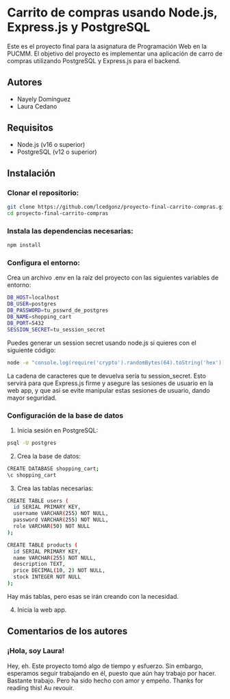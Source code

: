 # Carrito de compras usando Node.js, Express.js y PostgreSQL

Este es el proyecto final para la asignatura de Programación Web en la PUCMM. 
El objetivo del proyecto es implementar una aplicación de carro de compras utilizando PostgreSQL y Express.js para el backend.


## Autores

- Nayely Domínguez
- Laura Cedano

## Requisitos

- Node.js (v16 o superior)
- PostgreSQL (v12 o superior)

## Instalación

### Clonar el repositorio:
```bash
git clone https://github.com/lcedgonz/proyecto-final-carrito-compras.git
cd proyecto-final-carrito-compras
```
### Instala las dependencias necesarias:
```bash
npm install
```
### Configura el entorno:
Crea un archivo .env en la raíz del proyecto con las siguientes variables de entorno:
```bash
DB_HOST=localhost
DB_USER=postgres
DB_PASSWORD=tu_psswrd_de_postgres
DB_NAME=shopping_cart
DB_PORT=5432
SESSION_SECRET=tu_session_secret
```
Puedes generar un session secret usando node.js si quieres con el siguiente código:

```bash
node -e "console.log(require('crypto').randomBytes(64).toString('hex'));"
```

La cadena de caracteres que te devuelva sería tu session_secret.
Esto servirá para que Express.js firme y asegure las sesiones de usuario en la web app, y que así se evite manipular estas sesiones de usuario, dando mayor seguridad.

### Configuración de la base de datos

1. Inicia sesión en PostgreSQL:

```bash
psql -U postgres
```
2. Crea la base de datos:

```bash
CREATE DATABASE shopping_cart;
\c shopping_cart
```

3. Crea las tablas necesarias:

```bash
CREATE TABLE users (
  id SERIAL PRIMARY KEY,
  username VARCHAR(255) NOT NULL,
  password VARCHAR(255) NOT NULL,
  role VARCHAR(50) NOT NULL
);

CREATE TABLE products (
  id SERIAL PRIMARY KEY,
  name VARCHAR(255) NOT NULL,
  description TEXT,
  price DECIMAL(10, 2) NOT NULL,
  stock INTEGER NOT NULL
);
```
Hay más tablas, pero esas se irán creando con la necesidad.

4. Inicia la web app.

## Comentarios de los autores
### ¡Hola, soy Laura!
Hey, eh. Este proyecto tomó algo de tiempo y esfuerzo.
Sin embargo, esperamos seguir trabajando en él, puesto que aún hay trabajo por hacer. 
Bastante trabajo. 
Pero ha sido hecho con amor y empeño.
Thanks for reading this!
Au revouir. 
